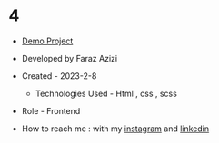 # 4

- [Demo Project](https://pouria-farahani-developer.github.io/Accordion-Menu-By-React/)

- Developed by Faraz Azizi

- Created - 2023-2-8

  - Technologies Used - Html , css , scss

- Role - Frontend

- How to reach me : with my [instagram](https://www.instagram.com/faraz_azizi_developer) and [linkedin](https://www.linkedin.com/in/faraz-azizi-developer)
